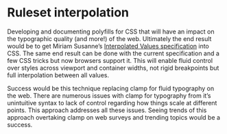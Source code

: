 # Ruleset interpolation

Developing and documenting polyfills for CSS that will have an impact on the typographic quality (and more!) of the web. Ultimately the end result would be to get Miriam Susanne’s [Interpolated Values specification](https://css.oddbird.net/rwd/interpolation/) into CSS. The same end result can be done with the current specification and a few CSS tricks but now browsers support it. This will enable fluid control over styles across viewport and container widths, not rigid breakpoints but full interpolation between all values.

Success would be this technique replacing clamp for fluid typography on the web. There are numerous issues with clamp for typography from it’s unintuitive syntax to lack of control regarding how things scale at different points. This approach addresses all these issues. Seeing trends of this approach overtaking clamp on web surveys and trending topics would be a success.